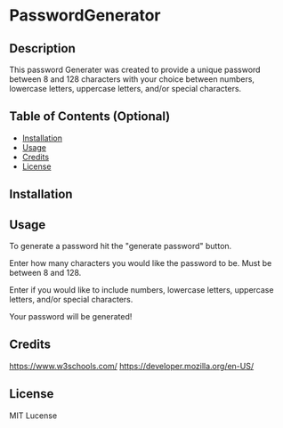 # PasswordGenerator

## Description

This password Generater was created to provide a unique password between 8 and 128 characters with your choice between numbers, lowercase letters, uppercase letters, and/or special characters.


## Table of Contents (Optional)

- [Installation](#installation)
- [Usage](#usage)
- [Credits](#credits)
- [License](#license)

## Installation



## Usage

To generate a password hit the "generate password" button. 

Enter how many characters you would like the password to be. Must be between 8 and 128.

Enter if you would like to include numbers, lowercase letters, uppercase letters, and/or special characters. 

Your password will be generated!

## Credits
https://www.w3schools.com/
https://developer.mozilla.org/en-US/

## License
MIT Lucense